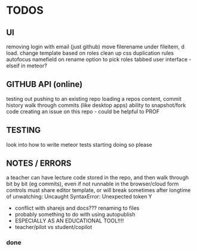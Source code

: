TODOS
=====

## UI

removing login with email (just github)
move filerename under fileitem, d load.
change template based on roles
clean up css duplication rules
autofocus namefield on rename
option to pick roles
tabbed user interface
    - elseif in meteor?

## GITHUB API (online)

testing out pushing to an existing repo
loading a repos content, commit history
walk through commits (like desktop apps)
ability to snapshot/fork code
creating an issue on this repo
    - could be helpful to PROF

## TESTING

look into how to write meteor tests
starting doing so please

## NOTES / ERRORS

a teacher can have lecture code stored in the repo, and then walk through
bit by bit (eg commits), even if not runnable in the browser/cloud
form controls must share editor template, or will break
sometimes after longtime of unwatching:
Uncaught SyntaxError: Unexpected token Y

- conflict with sharejs and docs??? renaming to files
- probably something to do with using autopublish
- ESPECIALLY AS AN EDUCATIONAL TOOL!!!!
- teacher/pilot vs student/copilot

### done

<!--
have a link to rename or edit the project files...
make prompt to open new file on close
make login info pop to the left | align it right
deleting and renaming button (NOW DOES) work
remove autopublish, p/s specific datasets
squash preforked git history
make the chat list nicer
-->
